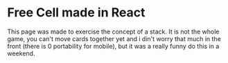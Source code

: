 # Free Cell made in React

This page was made to exercise the concept of a stack. It is not the whole game, you can't move cards together yet and i din't worry that much in the front (there is 0 portability for mobile), but it was a really funny do this in a weekend.

